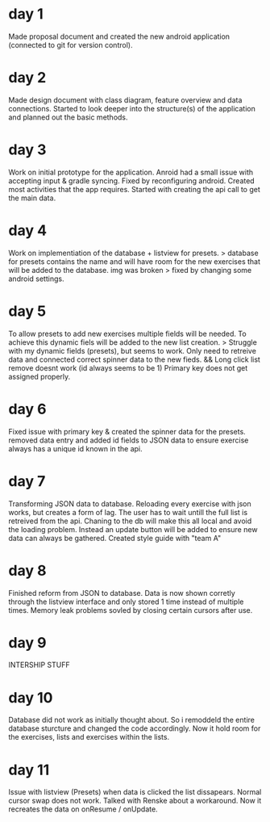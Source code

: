 # day 1  
Made proposal document and created the new android application (connected to git for version control).

# day 2  
Made design document with class diagram, feature overview and data connections. Started to look deeper into the structure(s) of the application and planned out the basic methods.

# day 3  
Work on initial prototype for the application. Anroid had a small issue with accepting input & gradle syncing. Fixed by reconfiguring android. Created most activities that the app requires. Started with creating the api call to get the main data.

# day 4  
Work on implementiation of the database + listview for presets. > database for presets contains the name and will have room for the new exercises that will be added to the database. img was broken > fixed by changing some android settings.

# day 5  
To allow presets to add new exercises multiple fields will be needed. To achieve this dynamic fiels will be added to the new list creation. > Struggle with my dynamic fields (presets), but seems to work. Only need to retreive data and connected correct spinner data to the new fieds. && Long click list remove doesnt work (id always seems to be 1) Primary key does not get assigned properly.

# day 6  
Fixed issue with primary key & created the spinner data for the presets. removed data entry and added id fields to JSON data to ensure exercise always has a unique id known in the api.

# day 7  
Transforming JSON data to database. Reloading every exercise with json works, but creates a form of lag. The user has to wait untill the full list is retreived from the api. Chaning to the db will make this all local and avoid the loading problem. Instead an update button will be added to ensure new data can always be gathered. Created style guide with "team A"

# day 8  
Finished reform from JSON to database. Data is now shown corretly through the listview interface and only stored 1 time instead of multiple times. Memory leak problems sovled by closing certain cursors after use. 

# day 9
INTERSHIP STUFF

# day 10
Database did not work as initially thought about. So i remoddeld the entire database sturcture and changed the code accordingly. Now it hold room for the exercises, lists and exercises within the lists.

# day 11
Issue with listview (Presets) when data is clicked the list dissapears. Normal cursor swap does not work. Talked with Renske about a workaround. Now it recreates the data on onResume / onUpdate.

